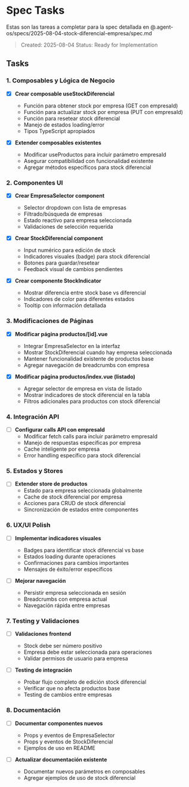 # Spec Tasks

Estas son las tareas a completar para la spec detallada en @.agent-os/specs/2025-08-04-stock-diferencial-empresa/spec.md

> Created: 2025-08-04
> Status: Ready for Implementation

## Tasks

### 1. Composables y Lógica de Negocio
- [x] **Crear composable useStockDiferencial**
  - Función para obtener stock por empresa (GET con empresaId)
  - Función para actualizar stock por empresa (PUT con empresaId)
  - Función para resetear stock diferencial
  - Manejo de estados loading/error
  - Tipos TypeScript apropiados

- [x] **Extender composables existentes**
  - Modificar useProductos para incluir parámetro empresaId
  - Asegurar compatibilidad con funcionalidad existente
  - Agregar métodos específicos para stock diferencial

### 2. Componentes UI
- [x] **Crear EmpresaSelector component**
  - Selector dropdown con lista de empresas
  - Filtrado/búsqueda de empresas
  - Estado reactivo para empresa seleccionada
  - Validaciones de selección requerida

- [x] **Crear StockDiferencial component**
  - Input numérico para edición de stock
  - Indicadores visuales (badge) para stock diferencial
  - Botones para guardar/resetear
  - Feedback visual de cambios pendientes

- [x] **Crear componente StockIndicator**
  - Mostrar diferencia entre stock base vs diferencial
  - Indicadores de color para diferentes estados
  - Tooltip con información detallada

### 3. Modificaciones de Páginas
- [x] **Modificar página productos/[id].vue**
  - Integrar EmpresaSelector en la interfaz
  - Mostrar StockDiferencial cuando hay empresa seleccionada
  - Mantener funcionalidad existente de productos base
  - Agregar navegación de breadcrumbs con empresa

- [x] **Modificar página productos/index.vue (listado)**
  - Agregar selector de empresa en vista de listado
  - Mostrar indicadores de stock diferencial en la tabla
  - Filtros adicionales para productos con stock diferencial

### 4. Integración API
- [ ] **Configurar calls API con empresaId**
  - Modificar fetch calls para incluir parámetro empresaId
  - Manejo de respuestas específicas por empresa
  - Cache inteligente por empresa
  - Error handling específico para stock diferencial

### 5. Estados y Stores
- [ ] **Extender store de productos**
  - Estado para empresa seleccionada globalmente
  - Cache de stock diferencial por empresa
  - Acciones para CRUD de stock diferencial
  - Sincronización de estados entre componentes

### 6. UX/UI Polish
- [ ] **Implementar indicadores visuales**
  - Badges para identificar stock diferencial vs base
  - Estados loading durante operaciones
  - Confirmaciones para cambios importantes
  - Mensajes de éxito/error específicos

- [ ] **Mejorar navegación**
  - Persistir empresa seleccionada en sesión
  - Breadcrumbs con empresa actual
  - Navegación rápida entre empresas

### 7. Testing y Validaciones
- [ ] **Validaciones frontend**
  - Stock debe ser número positivo
  - Empresa debe estar seleccionada para operaciones
  - Validar permisos de usuario para empresa

- [ ] **Testing de integración**
  - Probar flujo completo de edición stock diferencial
  - Verificar que no afecta productos base
  - Testing de cambios entre empresas

### 8. Documentación
- [ ] **Documentar componentes nuevos**
  - Props y eventos de EmpresaSelector
  - Props y eventos de StockDiferencial
  - Ejemplos de uso en README

- [ ] **Actualizar documentación existente**
  - Documentar nuevos parámetros en composables
  - Agregar ejemplos de uso de stock diferencial